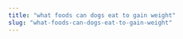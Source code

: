 ```yaml
---
title: "what foods can dogs eat to gain weight"
slug: "what-foods-can-dogs-eat-to-gain-weight"
---
```


